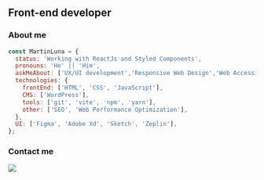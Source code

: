 <!--
**uxmoon/uxmoon** is a ✨ _special_ ✨ repository because its `README.md` (this file) appears on your GitHub profile.

Here are some ideas to get you started:

- 🔭 I’m currently working on ...
- 🌱 I’m currently learning ...
- 👯 I’m looking to collaborate on ...
- 🤔 I’m looking for help with ...
- 💬 Ask me about ...
- 📫 How to reach me: ...
- 😄 Pronouns: ...
- ⚡ Fun fact: ...
-->

## Front-end developer

### About me

```js
const MartinLuna = {
  status: 'Working with ReactJs and Styled Components',
  pronouns: 'He' || 'Him',
  askMeAbout: ['UX/UI development','Responsive Web Design','Web Accessibility', 'WordPress'],
  technologies: {
    frontEnd: ['HTML', 'CSS', 'JavaScript'],
    CMS: ['WordPress'],
    tools: ['git', 'vite', 'npm', 'yarn'],
    other: ['SEO', 'Web Performance Optimization'],
  },
  UI: ['Figma', 'Adobe Xd', 'Sketch', 'Zeplin'],
};
```

### Contact me

[![](https://img.shields.io/badge/LinkedIn-martineduardoluna-blue)](https://www.linkedin.com/in/martineduardoluna)
